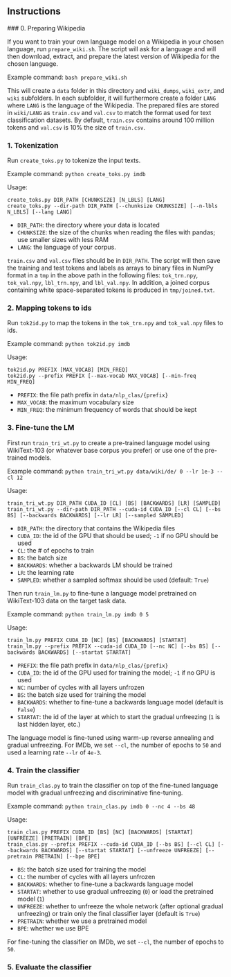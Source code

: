 ## Instructions

### 0. Preparing Wikipedia

If you want to train your own language model on a Wikipedia in your chosen language,
run `prepare_wiki.sh`. The script will ask for a language and will then
download, extract, and prepare the latest version of Wikipedia for the chosen language.

Example command: `bash prepare_wiki.sh`

This will create a `data` folder in this directory and `wiki_dumps`, `wiki_extr`, and
`wiki` subfolders. In each subfolder, it will furthermore create a folder `LANG`
where `LANG` is the language of the Wikipedia. The prepared files are stored in
`wiki/LANG` as `train.csv` and `val.csv` to match the format used for text
classification datasets. By default, `train.csv` contains around 100 million tokens
and `val.csv` is 10% the size of `train.csv`.

### 1. Tokenization

Run `create_toks.py` to tokenize the input texts.

Example command: `python create_toks.py imdb`

Usage:

```
create_toks.py DIR_PATH [CHUNKSIZE] [N_LBLS] [LANG]
create_toks.py --dir-path DIR_PATH [--chunksize CHUNKSIZE] [--n-lbls N_LBLS] [--lang LANG]
```

- `DIR_PATH`: the directory where your data is located
- `CHUNKSIZE`: the size of the chunks when reading the files with pandas; use smaller sizes with less RAM
- `LANG`: the language of your corpus. 

`train.csv` and `val.csv` files should be in `DIR_PATH`. The script will then save the
training and test tokens and labels as arrays to binary files in NumPy format in a `tmp`
in the above path in the following files:
`tok_trn.npy`, `tok_val.npy`, `lbl_trn.npy`, and `lbl_val.npy`.
In addition, a joined corpus containing white space-separated tokens is produced in `tmp/joined.txt`.

### 2. Mapping tokens to ids

Run `tok2id.py` to map the tokens in the `tok_trn.npy` and `tok_val.npy` files to ids.

Example command: `python tok2id.py imdb`

Usage:
```
tok2id.py PREFIX [MAX_VOCAB] [MIN_FREQ]
tok2id.py --prefix PREFIX [--max-vocab MAX_VOCAB] [--min-freq MIN_FREQ]
```
- `PREFIX`: the file path prefix in `data/nlp_clas/{prefix}`
- `MAX_VOCAB`: the maximum vocabulary size
- `MIN_FREQ`: the minimum frequency of words that should be kept

### 3. Fine-tune the LM

First run `train_tri_wt.py` to create a pre-trained language model using WikiText-103 (or whatever base corpus you prefer)
or use one of the pre-trained models.

Example command: `python train_tri_wt.py data/wiki/de/ 0 --lr 1e-3 --cl 12`

Usage:
```
train_tri_wt.py DIR_PATH CUDA_ID [CL] [BS] [BACKWARDS] [LR] [SAMPLED]
train_tri_wt.py --dir-path DIR_PATH --cuda-id CUDA_ID [--cl CL] [--bs BS] [--backwards BACKWARDS] [--lr LR] [--sampled SAMPLED]
```
- `DIR_PATH`: the directory that contains the Wikipedia files
- `CUDA_ID`: the id of the GPU that should be used; `-1` if no GPU should be used
- `CL`: the # of epochs to train
- `BS`: the batch size
- `BACKWARDS`: whether a backwards LM should be trained
- `LR`: the learning rate
- `SAMPLED`: whether a sampled softmax should be used (default: `True`)

Then run `train_lm.py` to fine-tune a language model pretrained on WikiText-103 data on the target task data.

Example command: `python train_lm.py imdb 0 5`

Usage:
```
train_lm.py PREFIX CUDA_ID [NC] [BS] [BACKWARDS] [STARTAT]
train_lm.py --prefix PREFIX --cuda-id CUDA_ID [--nc NC] [--bs BS] [--backwards BACKWARDS] [--startat STARTAT]
```
- `PREFIX`: the file path prefix in `data/nlp_clas/{prefix}`
- `CUDA_ID`: the id of the GPU used for training the model; `-1` if no GPU is used
- `NC`: number of cycles with all layers unfrozen
- `BS`: the batch size used for training the model
- `BACKWARDS`: whether to fine-tune a backwards language model (default is `False`)
- `STARTAT`: the id of the layer at which to start the gradual unfreezing (`1` is last hidden layer, etc.)

The language model is fine-tuned using warm-up reverse annealing and gradual unfreezing. For IMDb,
we set `--cl`, the number of epochs to `50` and used a learning rate `--lr` of `4e-3`.

### 4. Train the classifier

Run `train_clas.py` to train the classifier on top of the fine-tuned language model with gradual unfreezing and
discriminative fine-tuning.

Example command: `python train_clas.py imdb 0 --nc 4 --bs 48`

Usage:
```
train_clas.py PREFIX CUDA_ID [BS] [NC] [BACKWARDS] [STARTAT] [UNFREEZE] [PRETRAIN] [BPE]
train_clas.py --prefix PREFIX --cuda-id CUDA_ID [--bs BS] [--cl CL] [--backwards BACKWARDS] [--startat STARTAT] [--unfreeze UNFREEZE] [--pretrain PRETRAIN] [--bpe BPE]
```
- `BS`: the batch size used for training the model
- `CL`: the number of cycles with all layers unfrozen
- `BACKWARDS`: whether to fine-tune a backwards language model
- `STARTAT`: whether to use gradual unfreezing (`0`) or load the pretrained model (`1`)
- `UNFREEZE`: whether to unfreeze the whole network (after optional gradual unfreezing) or train only the final
              classifier layer (default is `True`)
- `PRETRAIN`: whether we use a pretrained model
- `BPE`: whether we use BPE

For fine-tuning the classifier on IMDb, we set `--cl`, the number of epochs to `50`. 

### 5. Evaluate the classifier


